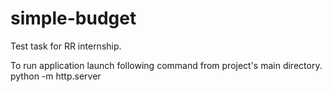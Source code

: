 # simple-budget
Test task for RR internship.

To run application launch following command from project's main directory.
python -m http.server
